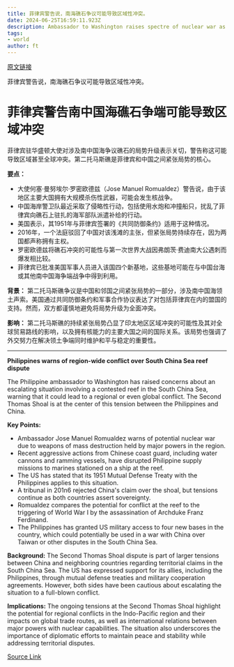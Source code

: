 ```yaml
---
title: 菲律宾警告说，南海礁石争议可能导致区域性冲突。
date: 2024-06-25T16:59:11.923Z
description: Ambassador to Washington raises spectre of nuclear war as tensions deepen around disputed Second Thomas Shoal
tags: 
- world
author: ft
---
```


[原文链接](https://ft.com/content/b159b5a6-ba06-401c-8585-bc71ad73a69f)

菲律宾警告说，南海礁石争议可能导致区域性冲突。

# 菲律宾警告南中国海礁石争端可能导致区域冲突

菲律宾驻华盛顿大使对涉及南中国海争议礁石的局势升级表示关切，警告称这可能导致区域甚至全球冲突。第二托马斯礁是菲律宾和中国之间紧张局势的核心。

**要点：**
- 大使何塞·曼努埃尔·罗密欧德兹（Jose Manuel Romualdez）警告说，由于该地区主要大国拥有大规模杀伤性武器，可能会发生核战争。
- 中国海岸警卫队最近采取了侵略性行动，包括使用水炮和冲撞船只，扰乱了菲律宾向礁石上驻扎的海军部队派遣补给的行动。
- 美国表示，其1951年与菲律宾签署的《共同防御条约》适用于这种情况。
- 2016年，一个法庭驳回了中国对该浅滩的主张，但紧张局势持续存在，因为两国都声称拥有主权。
- 罗密欧德兹将礁石冲突的可能性与第一次世界大战因弗朗茨·费迪南大公遇刺而爆发相比较。
- 菲律宾已批准美国军事人员进入该国四个新基地，这些基地可能在与中国台海或其他南中国海争端战争中得到利用。

**背景：**
第二托马斯礁争议是中国和邻国之间紧张局势的一部分，涉及南中国海领土声索。美国通过共同防御条约和军事合作协议表达了对包括菲律宾在内的盟国的支持。然而，双方都谨慎地避免将局势升级为全面冲突。

**影响：**
第二托马斯礁的持续紧张局势凸显了印太地区区域冲突的可能性及其对全球贸易路线的影响，以及拥有核能力的主要大国之间的国际关系。该局势也强调了外交努力在解决领土争端同时维护和平与稳定的重要性。

---

 **Philippines warns of region-wide conflict over South China Sea reef dispute**

The Philippine ambassador to Washington has raised concerns about an escalating situation involving a contested reef in the South China Sea, warning that it could lead to a regional or even global conflict. The Second Thomas Shoal is at the center of this tension between the Philippines and China.

**Key Points:**
- Ambassador Jose Manuel Romualdez warns of potential nuclear war due to weapons of mass destruction held by major powers in the region.
- Recent aggressive actions from Chinese coast guard, including water cannons and ramming vessels, have disrupted Philippine supply missions to marines stationed on a ship at the reef.
- The US has stated that its 1951 Mutual Defense Treaty with the Philippines applies to this situation.
- A tribunal in 201n6 rejected China's claim over the shoal, but tensions continue as both countries assert sovereignty.
- Romualdez compares the potential for conflict at the reef to the triggering of World War I by the assassination of Archduke Franz Ferdinand.
- The Philippines has granted US military access to four new bases in the country, which could potentially be used in a war with China over Taiwan or other disputes in the South China Sea.

**Background:**
The Second Thomas Shoal dispute is part of larger tensions between China and neighboring countries regarding territorial claims in the South China Sea. The US has expressed support for its allies, including the Philippines, through mutual defense treaties and military cooperation agreements. However, both sides have been cautious about escalating the situation to a full-blown conflict.

**Implications:**
The ongoing tensions at the Second Thomas Shoal highlight the potential for regional conflicts in the Indo-Pacific region and their impacts on global trade routes, as well as international relations between major powers with nuclear capabilities. The situation also underscores the importance of diplomatic efforts to maintain peace and stability while addressing territorial disputes.

[Source Link](https://ft.com/content/b159b5a6-ba06-401c-8585-bc71ad73a69f)

